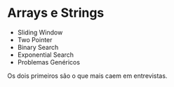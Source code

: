 # Arrays e Strings

- Sliding Window
- Two Pointer
- Binary Search
- Exponential Search
- Problemas Genéricos

Os dois primeiros são o que mais caem em entrevistas.